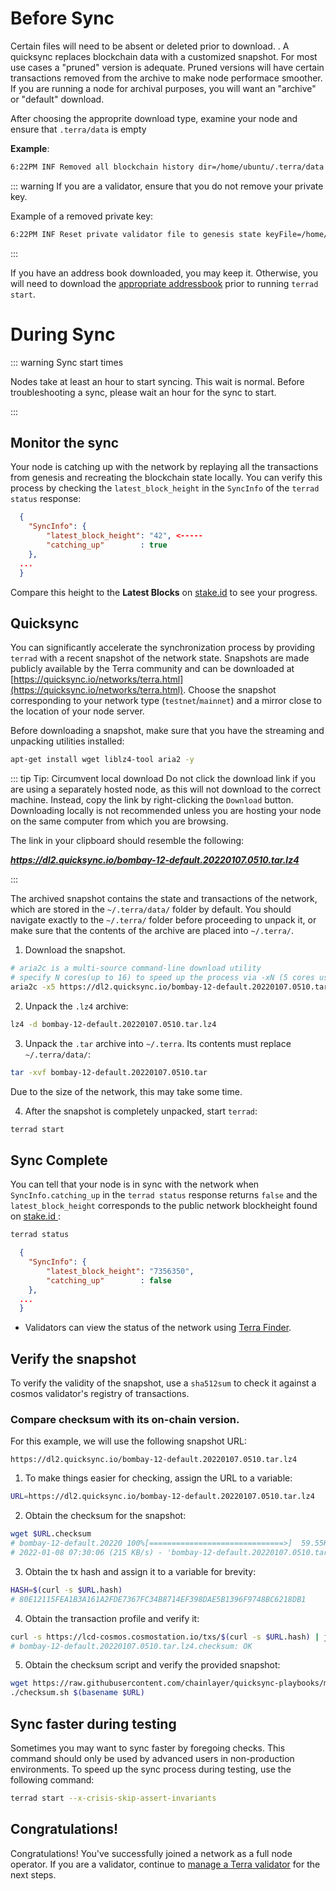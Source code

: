 # Before Sync

Certain files will need to be absent or deleted prior to download. . A quicksync replaces blockchain data with a customized snapshot. For most use cases a "pruned" version is adequate. Pruned  versions will have certain transactions removed from the archive to make node performace smoother. If you are running a node for archival purposes, you will want an "archive" or "default" download. 

After choosing  the approprite download type, examine your node and ensure  that `.terra/data` is empty

 **Example**:
```bash
6:22PM INF Removed all blockchain history dir=/home/ubuntu/.terra/data
```

:::  warning
If you are a validator, ensure that you do not remove your private key.

Example of a removed private key:

```bash
6:22PM INF Reset private validator file to genesis state keyFile=/home/ubuntu/.terra/config/priv_validator_key.json stateFile=/home/ubuntu/.terra/data/priv_validator_state.json
```
:::

If you have an address book downloaded, you may keep it. Otherwise, you will need to download the [appropriate addressbook](https://docs.terra.money/How-to/Run-a-full-Terra-node/Joining-a-network.html#_2-download-genesis-file-and-address-book) prior to running   `terrad start`. 

# During Sync

::: warning Sync start times

Nodes take at least an hour to start syncing. This wait is normal. Before troubleshooting a sync, please wait an hour for the sync to start.

:::

## Monitor the sync

Your node is catching up with the network by replaying all the transactions from genesis and recreating the blockchain state locally. You can verify this process by checking the `latest_block_height` in the `SyncInfo` of the `terrad status` response:

```json
  {
    "SyncInfo": {
        "latest_block_height": "42", <-----
        "catching_up"        : true
    },
  ...
  }
```
Compare this height to the **Latest Blocks** on [stake.id](https://terra.stake.id/#/) to see your progress.


## Quicksync

You can significantly accelerate the synchronization process by providing `terrad` with a recent snapshot of the network state. Snapshots are made publicly available by the Terra community and can be downloaded at [https://quicksync.io/networks/terra.html](https://quicksync.io/networks/terra.html). Choose the snapshot corresponding to your network type (`testnet`/`mainnet`) and a mirror close to the location of your node server.

Before downloading a snapshot, make sure that you have the streaming and unpacking utilities installed:

```bash
apt-get install wget liblz4-tool aria2 -y
```

::: tip Tip: Circumvent local download
Do not click the download link if you are using a separately hosted node, as this will not download to the correct machine. Instead, copy the link by right-clicking the  `Download` button. Downloading locally is not recommended unless you are hosting your node on the same computer from which you are browsing.

The link in your clipboard should resemble the following:

***https://dl2.quicksync.io/bombay-12-default.20220107.0510.tar.lz4***

:::

The archived snapshot contains the state and transactions of the network, which are stored in the `~/.terra/data/` folder by default. You should navigate exactly to the `~/.terra/` folder before proceeding to unpack it, or make sure that the contents of the archive are placed into `~/.terra/`.  


1. Download the snapshot.

```bash
# aria2c is a multi-source command-line download utility
# specify N cores(up to 16) to speed up the process via -xN (5 cores used below)
aria2c -x5 https://dl2.quicksync.io/bombay-12-default.20220107.0510.tar.lz4
```

2. Unpack the `.lz4` archive:

```bash
lz4 -d bombay-12-default.20220107.0510.tar.lz4
```
3. Unpack the `.tar` archive into `~/.terra`. Its contents must replace `~/.terra/data/`:

```bash
tar -xvf bombay-12-default.20220107.0510.tar
```

Due to the size of the network, this may take some time.

4. After the snapshot is completely unpacked, start `terrad`:

```bash
terrad start
```

## Sync Complete

You can tell that your node is in sync with the network when `SyncInfo.catching_up` in the `terrad status` response returns `false` and the `latest_block_height` corresponds to the public network blockheight found on [ stake.id ](https://terra.stake.id/#/):

```bash
terrad status  
```

```json
  {
    "SyncInfo": {
        "latest_block_height": "7356350",
        "catching_up"        : false
    },
  ...
  }
```

- Validators can view the status of the network using [Terra Finder](https://finder.terra.money).

## Verify the snapshot

To verify the validity of the snapshot, use a `sha512sum` to check it against a cosmos validator's registry of transactions.

### Compare checksum with its on-chain version.  

For this example, we will use the following snapshot URL:

`https://dl2.quicksync.io/bombay-12-default.20220107.0510.tar.lz4`

1. To make things easier for checking, assign the URL to a variable:

```bash
URL=https://dl2.quicksync.io/bombay-12-default.20220107.0510.tar.lz4
```

2. Obtain the checksum for the snapshot:

```bash
wget $URL.checksum
# bombay-12-default.20220 100%[==============================>]  59.55K   215KB/s    in 0.3s    
# 2022-01-08 07:30:06 (215 KB/s) - 'bombay-12-default.20220107.0510.tar.lz4.checksum.1' saved [60984/60984]
```

3. Obtain the tx hash and assign it to a variable for brevity:

```bash
HASH=$(curl -s $URL.hash)   
# 80E12115FEA1B3A161A2FDE7367FC34B8714EF398DAE5B1396F9748BC6218DB1
```

4. Obtain the transaction profile and verify it:

```bash
curl -s https://lcd-cosmos.cosmostation.io/txs/$(curl -s $URL.hash) | jq -r '.tx.value.memo'|sha512sum -c
# bombay-12-default.20220107.0510.tar.lz4.checksum: OK
```

5. Obtain the checksum script and verify the provided snapshot:

```bash
wget https://raw.githubusercontent.com/chainlayer/quicksync-playbooks/master/roles/quicksync/files/checksum.sh
./checksum.sh $(basename $URL)
```

## Sync faster during testing

Sometimes you may want to sync faster by foregoing checks. This command should only be used by advanced users in non-production environments. To speed up the sync process during testing, use the following command:

```bash
terrad start --x-crisis-skip-assert-invariants
```

## Congratulations!

Congratulations! You've successfully joined a network as a full node operator. If you are a validator, continue to [manage a Terra validator](/How-to/Manage-a-Terra-validator/Overview.html) for the next steps.
